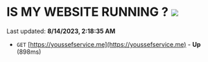 # IS MY WEBSITE RUNNING ? [![](https://img.shields.io/static/v1?label=Sponsor&message=%E2%9D%A4&logo=GitHub&color=%23fe8e86)](https://github.com/sponsors/<username>)

Last updated: **8/14/2023, 2:18:35 AM**

- `GET` [https://youssefservice.me](https://youssefservice.me) - **Up** (898ms)
